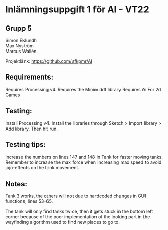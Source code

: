 # Inlämningsuppgift 1 för AI - VT22

## Grupp 5
Simon Eklundh  
Max Nyström  
Marcus Wallén

Projektlänk: https://github.com/sfkpmr/AI

## Requirements:
Requires Processing v4.
Requires the Minim ddf library
Requires Ai For 2d Games
## Testing:
Install Processing v4. Install the libraries through Sketch > Import library > Add library. Then hit run.

## Testing tips:
increase the numbers on lines 147 and 148 in Tank for faster moving tanks. Remember to increase the max force when increasing max speed to avoid jojo-effects on the tank movement.

## Notes:
Tank 3 works, the others will not due to hardcoded changes in GUI functions, lines 53-65.

The tank will only find tanks twice, then it gets stuck in the bottom left corner because of the poor implementation of the looking part in the wayfinding algorithm used to find new places to go to.
